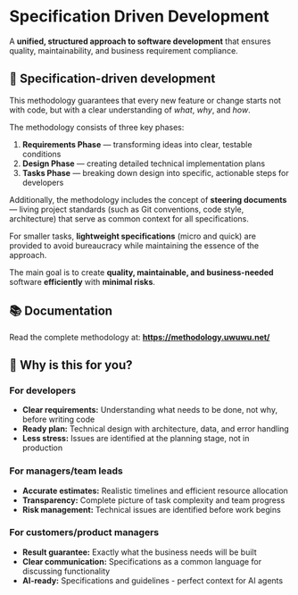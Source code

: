 # Specification Driven Development

A **unified, structured approach to software development** that ensures quality, maintainability, and business requirement compliance.

## 🚀 Specification-driven development

This methodology guarantees that every new feature or change starts not with code, but with a clear understanding of *what*, *why*, and *how*.

The methodology consists of three key phases:

1. **Requirements Phase** — transforming ideas into clear, testable conditions
2. **Design Phase** — creating detailed technical implementation plans  
3. **Tasks Phase** — breaking down design into specific, actionable steps for developers

Additionally, the methodology includes the concept of **steering documents** — living project standards (such as Git conventions, code style, architecture) that serve as common context for all specifications.

For smaller tasks, **lightweight specifications** (micro and quick) are provided to avoid bureaucracy while maintaining the essence of the approach.

The main goal is to create **quality, maintainable, and business-needed** software **efficiently** with **minimal risks**.

## 📚 Documentation

Read the complete methodology at: **https://methodology.uwuwu.net/**

## 🎯 Why is this for you?

### For developers
- **Clear requirements:** Understanding what needs to be done, not why, before writing code
- **Ready plan:** Technical design with architecture, data, and error handling
- **Less stress:** Issues are identified at the planning stage, not in production

### For managers/team leads
- **Accurate estimates:** Realistic timelines and efficient resource allocation
- **Transparency:** Complete picture of task complexity and team progress
- **Risk management:** Technical issues are identified before work begins

### For customers/product managers
- **Result guarantee:** Exactly what the business needs will be built
- **Clear communication:** Specifications as a common language for discussing functionality
- **AI-ready:** Specifications and guidelines - perfect context for AI agents
